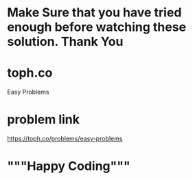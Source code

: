 # Make Sure that you have tried enough before watching these solution. Thank You

# toph.co
Easy Problems

# problem link
https://toph.co/problems/easy-problems

# """Happy Coding"""
